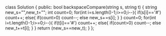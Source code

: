 class Solution {
public:
    bool backspaceCompare(string s, string t) {
        string new_s="",new_t="";
        int count=0;
        for(int i=s.length()-1;i>=0;i--){
            if(s[i]=='#')
                count++;
            else{
                if(count>0)
                    count--;
                else
                    new_s+=s[i];
            }
        }
        count=0;
        for(int i=t.length()-1;i>=0;i--){
            if(t[i]=='#')
                count++;
            else{
                if(count>0)
                    count--;
                else
                    new_t+=t[i];
            }
        }
        return (new_s==new_t);
    }
};

